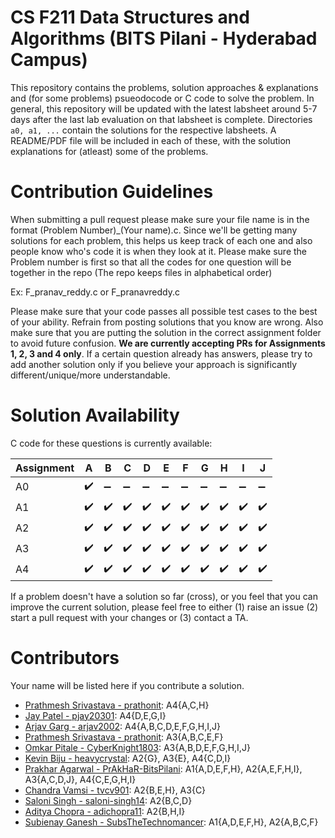 # CS F211 Data Structures and Algorithms (BITS Pilani - Hyderabad Campus)
This repository contains the problems, solution approaches & explanations and (for some problems) psueodocode or C code to solve the problem. In general, this repository will be updated with the latest labsheet around 5-7 days after the last lab evaluation on that labsheet is complete. Directories `a0, a1, ...` contain the solutions for the respective labsheets. A README/PDF file will be included in each of these, with the solution explanations for (atleast) some of the problems.

# Contribution Guidelines

When submitting a pull request please make sure your file name is in the format (Problem Number)_(Your name).c. Since we'll be getting many solutions for each problem, this helps us keep track of each one and also people know who's code it is when they look at it. Please make sure the Problem number is first so that all the codes for one question will be together in the repo (The repo keeps files in alphabetical order)

Ex: F_pranav_reddy.c or F_pranavreddy.c

Please make sure that your code passes all possible test cases to the best of your ability. Refrain from posting solutions that you know are wrong. Also make sure that you are putting the solution in the correct assignment folder to avoid future confusion. **We are currently accepting PRs for Assignments 1, 2, 3 and 4 only**. If a certain question already has answers, please try to add another solution only if you believe your approach is significantly different/unique/more understandable. 

# Solution Availability

C code for these questions is currently available:

| Assignment   | A | B | C | D | E | F | G | H | I | J |
|--------------|-|-|-|-|-|-|-|-|-|-|
| A0 | :heavy_check_mark: | :heavy_minus_sign: | :heavy_minus_sign: | :heavy_minus_sign: | :heavy_minus_sign: | :heavy_minus_sign: | :heavy_minus_sign: | :heavy_minus_sign: | :heavy_minus_sign: | :heavy_minus_sign: |
| A1 | :heavy_check_mark: | :heavy_check_mark: | :heavy_check_mark: | :heavy_check_mark: | :heavy_check_mark: | :heavy_check_mark: | :heavy_check_mark: | :heavy_check_mark: | :heavy_check_mark: | :heavy_check_mark: |
| A2 | :heavy_check_mark: | :heavy_check_mark: | :heavy_check_mark: | :heavy_check_mark: | :heavy_check_mark: | :heavy_check_mark: | :heavy_check_mark: | :heavy_check_mark: | :heavy_check_mark: | :heavy_check_mark: |
| A3 | :heavy_check_mark: |  :heavy_check_mark: | :heavy_check_mark: | :heavy_check_mark: | :heavy_check_mark: |  :heavy_check_mark: | :heavy_check_mark: | :heavy_check_mark: | :heavy_check_mark: | :heavy_check_mark: |
| A4 | :heavy_check_mark: |  :heavy_check_mark: | :heavy_check_mark: | :heavy_check_mark: | :heavy_check_mark: |  :heavy_check_mark: | :heavy_check_mark: | :heavy_check_mark: | :heavy_check_mark: | :heavy_check_mark: |

If a problem doesn't have a solution so far (cross), or you feel that you can improve the current solution, please feel free to either (1) raise an issue (2) start a pull request with your changes or (3) contact a TA. 

# Contributors
Your name will be listed here if you contribute a solution.

* [Prathmesh Srivastava - prathonit](https://github.com/prathonit): A4{A,C,H}
* [Jay Patel - pjay20301](https://github.com/pjay20301): A4{D,E,G,I}
* [Arjav Garg - arjav2002](https://github.com/arjav2002): A4{A,B,C,D,E,F,G,H,I,J}
* [Prathmesh Srivastava - prathonit](https://github.com/prathonit): A3{A,B,C,E,F}
* [Omkar Pitale - CyberKnight1803](https://github.com/CyberKnight1803): A3{A,B,D,E,F,G,H,I,J}
* [Kevin Biju - heavycrystal](https://github.com/heavycrystal): A2{G}, A3{E}, A4{C,D,I}
* [Prakhar Agarwal - PrAkHaR-BitsPilani](https://github.com/PrAkHaR-BitsPilani): A1{A,D,E,F,H}, A2{A,E,F,H,I}, A3{A,C,D,J}, A4{C,E,G,H,I}
* [Chandra Vamsi - tvcv901](https://github.com/tvcv901): A2{B,E,H}, A3{C}
* [Saloni Singh - saloni-singh14](https://github.com/saloni-singh14): A2{B,C,D}
* [Aditya Chopra - adichopra11](https://github.com/adichopra11): A2{B,H,I}
* [Subienay Ganesh - SubsTheTechnomancer](https://github.com/SubsTheTechnomancer): A1{A,D,E,F,H}, A2{A,B,C,F} 
